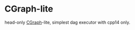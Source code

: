 # CGraph-lite
head-only [CGraph](https://github.com/ChunelFeng/CGraph)-lite, simplest dag executor with cpp14 only.
